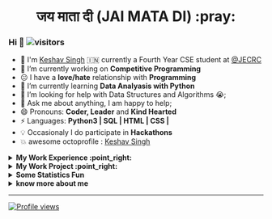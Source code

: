 <!-- <div align='center'>
<h1>:sagittarius:<a href='https://keshavsingh4522.github.io/'>Keshav Singh</a></h1>:india:

</div> -->
<div align='center'><h1> जय माता दी (JAI MATA DI) :pray:</h1></div>
<!-- [![Linkedin Badge](https://img.shields.io/badge/-Keshav_Singh-blue?style=round-square&logo=Linkedin&logoColor=white&link=https://www.linkedin.com/in/keshavsingh4522)](https://www.linkedin.com/in/keshavsingh4522) [![Twitter Badge](https://img.shields.io/badge/-@Keshavsingh4522-1ca0f1?style=round-square&labelColor=1ca0f1&logo=twitter&logoColor=white&link=https://twitter.com/Keshavsingh4522)](https://twitter.com/Keshavsingh4522) [![Gmail Badge](https://img.shields.io/badge/-keshavsingh4522@gmail.com-c14438?style=round-square&logo=Gmail&logoColor=white&link=mailto:keshavsingh4522@gmail.com)](mailto:keshavsingh4522.com) -->

<!-- https://cdn.jsdelivr.net/npm/simple-icons@v3/icons/ -->


### Hi  👋  ![visitors](https://visitor-badge.glitch.me/badge?page_id=https://github.com/keshavsingh4522)

- :school: I'm [Keshav Singh](https://keshavsingh4522.github.io/)  :india: currently a Fourth Year CSE student at <a href="https://jecrcfoundation.com/">@JECRC  </a>
- 🔭 I’m currently working on  **Competitive Programming**
- :neutral_face: I have a **love/hate** relationship with **Programming**
- 🌱 I’m currently learning **Data Analyasis with Python**
- 🤔 I’m looking for help with Data Structures and Algorithms 😭;
- 💬 Ask me about anything, I am happy to help;
- 😄 Pronouns: **Coder, Leader** and **Kind Hearted**
- ⚡ Languages: **Python3 | SQL | HTML | CSS |**
- :bulb: Occasionaly I do participate in **Hackathons**
- :boom: awesome octoprofile : [Keshav Singh](https://octoprofile.now.sh/user?id=keshavsingh4522)

<!-- ### My Work Experience :point_right:

| Job Name | Roles & responsibilities | Duration |
| ----- | ------ | ----- |
| **Problem Setter(Procode)** | Setting Problems ranging from easy to medium and hard levels | March 2020 - Present | -->
<details>
<summary><b> My Work Experience :point_right: </b></summary>
<table>
  <thead>
    <tr>
      <th>Job Name</th>
      <th>Roles & responsibilities</th>
      <th>Duration</th>
    </tr>
  </thead>
  <tbody>
    <tr>
      <td><b>Problem Setter(Procode)</b></td>
      <td>Setting Problems ranging from easy to medium and hard levels</td>
      <td>March 2020 - Present</td>
    </tr>
  </tbody>
</table>
</details>



<details>
<summary><b> My Work Project :point_right:</b></summary>
<table>
  <thead>
    <tr>
      <th>Project Name</th>
      <th>Skills used</th>
    </tr>
  </thead>
  <tbody>
    <tr>
      <td><a href='https://keshavsingh4522.github.io/Projects/Calculator/'>Calculator</a></td>
      <td>Html,Css</td>
    </tr>
    <tr>
      <td><a href='https://keshavsingh4522.github.io/Projects/Wordpad/'>Wordpad</a></td>
      <td>Html,Css,Javascript</td>
    </tr>
    <tr>
      <td><a href='https://keshavsingh4522.github.io/music-player/'>Music Player</a></td>
      <td>HTML,HTML5,CSS,CSS3,Javascript,jQuery</td>
    </tr>
    <tr>
      <td><a href="https://keshavsingh4522.github.io/Projects/switcher-app/">witcher app</a></td>
      <td>HTML,CSS,jQuery</td>
    </tr>
  </tbody>
</table>
</details>


<!-- ### Some Statistics Fun

![Keshav Singh's github stats](https://github-readme-stats.vercel.app/api/top-langs/?username=keshavsingh4522&theme=radical&hide_langs_below=4) ![Keshav Singh's TOp Langs](https://github-readme-stats.vercel.app/api?username=keshavsingh4522&show_icons=true&theme=radical) -->
<details>
<summary><b> Some Statistics Fun </b></summary>
<img src='https://github-readme-stats.vercel.app/api/top-langs/?username=keshavsingh4522&theme=radical&hide_langs_below=4'/>
<img src='https://github-readme-stats.vercel.app/api?username=keshavsingh4522&show_icons=true&theme=radical' />
</details>


<details>
<summary><b> know more about me </b></summary>
<br /><br />
<ul>
<li>Socila Media</li>
</ul>
 <a href="https://discord.gg/eDTmKjr" title='Discord' >
    <img align="left" alt="Keshav's Discord" src="https://img.icons8.com/fluent/32/000000/discord-new-logo.png" />
</a>
 <a href="https://twitter.com/Keshavsingh4522" title='Twitter'>
    <img align="left" alt="Keshav Singh | Twitter" src="https://img.icons8.com/fluent/32/000000/twitter.png" />
    <!-- <img src="https://img.icons8.com/fluent/48/000000/twitter.png"/> -->
</a>
 <a href="https://www.linkedin.com/in/keshavsingh4522/" title='Linkedin'>
    <img align="left" alt="Keshav's LinkdeIN" src="https://img.icons8.com/color/32/000000/linkedin.png" />
</a>
<a href="https://t.me/keshavsingh3197" title='Telegram'>
    <img align="left" alt="Keshav's Telegram" src="https://img.icons8.com/fluent/32/000000/telegram-app.png" />
</a>
<a href="https://www.instagram.com/keshavsingh3197/" title='Instagram'>
    <img align="left" alt="Keshav's Instagram" src="https://img.icons8.com/fluent/32/000000/instagram-new.png" />
</a>
<a href="https://www.reddit.com/user/keshavsingh4522/" title='reddit'>
    <img align="left" alt="Keshav's Reddit" width="32px" src="https://cdn.jsdelivr.net/npm/simple-icons@v3/icons/reddit.svg" />
</a>
<a href="https://www.facebook.com/keshavsingh4522/" title='Facebook'>
    <img align="left" alt="Keshav's facebook" src="https://img.icons8.com/fluent/32/000000/facebook-new.png" />
</a>
<a href="https://dev.to/keshavsingh4522" title='Dev'>
    <img align="left" alt="Keshav's Dev" width="32px" src="https://cdn.jsdelivr.net/npm/simple-icons@3.2.0/icons/dev-dot-to.svg" />
</a>
<a href="https://stackoverflow.com/users/11732730/keshav-singh" title='stackoverflow'>
    <img align="left" alt="Keshav's stackoverflow" src="https://img.icons8.com/color/32/000000/stackoverflow.png" />
</a>
<a href="https://medium.com/@keshavsingh4522" title='Medium'>
    <img align="left" alt="Keshav's Medium" width="32px" src="https://cdn.jsdelivr.net/npm/simple-icons@3.2.0/icons/medium.svg" />
</a>

 <br /><br />
 <ul>
 <li>Competitive Programming Profile</li>
 </ul>

<a href="https://www.hackerrank.com/keshavdev4522" title='Hackerrank'>
    <img align="left" alt="Keshav's hackerrank" width="32px" src="https://cdn.jsdelivr.net/npm/simple-icons@3.2.0/icons/hackerrank.svg" />
</a>
<a href="https://auth.geeksforgeeks.org/user/keshavsingh4522/practice/" title='geeksforgeeks'>
    <img align="left" alt="Keshav's geeksforgeeks" width="32px" src="https://cdn.jsdelivr.net/npm/simple-icons@3.2.0/icons/geeksforgeeks.svg" />
</a>
<a href="https://leetcode.com/keshavsingh4522/" title='Leetcode'>
    <img align="left" alt="Keshav's Leetcode" width="32px" src="https://cdn.jsdelivr.net/npm/simple-icons@v3/icons/leetcode.svg" />
</a>
<a href="https://www.codechef.com/users/keshavsingh452" title='Codechef'>
    <img align="left" alt="Keshav's Codechef" width="32px" src="https://cdn.jsdelivr.net/npm/simple-icons@v3/icons/codechef.svg" />
<a href="https://www.hackerearth.com/@keshavsingh4522" title='hackerearth'>
    <img align="left" alt="Keshav's hackerearth" width="32px" src="https://cdn.jsdelivr.net/npm/simple-icons@3.2.0/icons/hackerearth.svg" />
</a>
<a href="https://www.coursera.org/user/8542c0b39f262d511098469141e8dd70" title='Coursera'>
    <img align="left" alt="Keshav's Coursera" width="32px" src="https://cdn.jsdelivr.net/npm/simple-icons@3.2.0/icons/coursera.svg" />
</a>
<a href="https://www.datacamp.com/profile/keshavsinghcse21" title='Datacamp'>
    <img align="left" alt="Keshav's Datacamp" width="32px" src="https://cdn.jsdelivr.net/npm/simple-icons@3.2.0/icons/datacamp.svg" />
</a>
<a href="https://codepen.io/keshavsingh4522" title='Codepen'>
    <img align="left" alt="Keshav's Codepen" width="32px" src="https://cdn.jsdelivr.net/npm/simple-icons@3.2.0/icons/codepen.svg" />
</a>

<br /><br />
<ul>
<li>Some Music</li>
</ul>
<a href="https://soundcloud.com/keshav-singh-175228013/" title='soundcloud'>
    <img align="left" alt="Keshav's soundcloud" src="https://img.icons8.com/color/32/000000/soundcloud.png" />
</a>
<a href="https://open.spotify.com/user/p64n25ysv3ip9qyjovma7gval" title='spotify'>
    <img align="left" alt="Keshav's spotify" src="https://img.icons8.com/color/32/000000/spotify--v1.png" />
</a>
<br />
</details>

<!-- ### Connect with me :smiley:

- [![Linkedin Badge](https://img.shields.io/badge/-Linkedin-blue?style=round-square&logo=Linkedin&logoColor=white&link=https://www.linkedin.com/in/keshavsingh4522)](https://www.linkedin.com/in/keshavsingh4522)
- [![Gmail Badge](https://img.shields.io/badge/-Gmail.com-c14438?style=round-square&logo=Gmail&logoColor=white&link=mailto:keshavsingh4522@gmail.com)](mailto:keshavsingh4522.com)
- <a href="https://github.com/keshavsingh4522"><img src="https://img.shields.io/github/followers/keshavsingh4522.svg?label=GitHub&style=social" alt="GitHub"></a>
- <a href="https://twitter.com/Keshavsingh4522"><img src="https://img.shields.io/twitter/follow/Keshavsingh4522?label=Twitter&style=social" alt="Twitter"></a> -->


<!-- --- -->
****
[![Profile views](http://hits.dwyl.com/keshavsingh4522/keshavsingh4522.svg)](http://hits.dwyl.com/keshavsingh4522/keshavsingh4522)   

<!-- ![Profile views](https://gpvc.arturio.dev/keshavsingh4522) -->

<!-- <div align="center">
    <img alt="Name" style="display: inline;" src="https://img.shields.io/badge/name-Keshav_Singh-brightgreen">
    <img alt="Age" style="display: inline;" src="https://img.shields.io/badge/16-Feb">
    <img alt="Language" style="display: inline;" src="https://img.shields.io/badge/language-|python-blue|Programmer-green">
</div> -->
<!--
**keshavsingh4522/keshavsingh4522** is a ✨ _special_ ✨ repository because its `README.md` (this file) appears on your GitHub profile.

Here are some ideas to get you started:

- 🔭 I’m currently working on ...
- 🌱 I’m currently learning ...
- 👯 I’m looking to collaborate on ...
- 🤔 I’m looking for help with ...
- 💬 Ask me about ...
- 📫 How to reach me: ...
- 😄 Pronouns: ...
- ⚡ Fun fact: ...
-->
